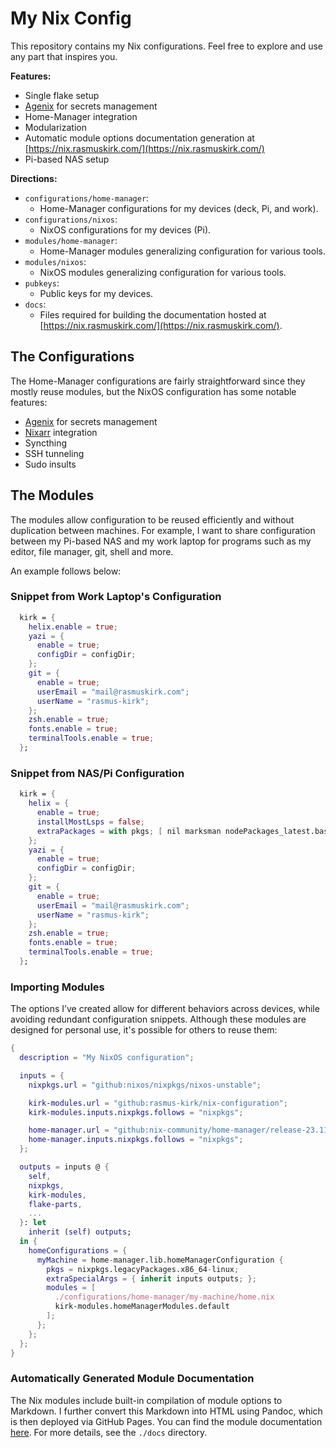 # My Nix Config

This repository contains my Nix configurations. Feel free to explore and
use any part that inspires you.

**Features:**

- Single flake setup
- [Agenix](https://github.com/ryantm/agenix) for secrets management
- Home-Manager integration
- Modularization
- Automatic module options documentation generation at [https://nix.rasmuskirk.com/](https://nix.rasmuskirk.com/)
- Pi-based NAS setup

**Directions:**

- `configurations/home-manager`:
  - Home-Manager configurations for my devices (deck, Pi, and work).
- `configurations/nixos`:
  - NixOS configurations for my devices (Pi).
- `modules/home-manager`:
  - Home-Manager modules generalizing configuration for various tools.
- `modules/nixos`:
  - NixOS modules generalizing configuration for various tools.
- `pubkeys`:
  - Public keys for my devices.
- `docs`:
  - Files required for building the documentation hosted at [https://nix.rasmuskirk.com/](https://nix.rasmuskirk.com/).

## The Configurations

The Home-Manager configurations are fairly straightforward since they mostly
reuse modules, but the NixOS configuration has some notable features:

- [Agenix](https://github.com/ryantm/agenix) for secrets management
- [Nixarr](https://nixarr.com/) integration
- Syncthing
- SSH tunneling
- Sudo insults

## The Modules

The modules allow configuration to be reused efficiently and without
duplication between machines. For example, I want to share configuration
between my Pi-based NAS and my work laptop for programs such as my editor,
file manager, git, shell and more.

An example follows below:

### Snippet from Work Laptop's Configuration

```nix
  kirk = {
    helix.enable = true;
    yazi = {
      enable = true;
      configDir = configDir;
    };
    git = {
      enable = true;
      userEmail = "mail@rasmuskirk.com";
      userName = "rasmus-kirk";
    };
    zsh.enable = true;
    fonts.enable = true;
    terminalTools.enable = true;
  };
```

### Snippet from NAS/Pi Configuration

```nix
  kirk = {
    helix = {
      enable = true;
      installMostLsps = false;
      extraPackages = with pkgs; [ nil marksman nodePackages_latest.bash-language-server ];
    };
    yazi = {
      enable = true;
      configDir = configDir;
    };
    git = {
      enable = true;
      userEmail = "mail@rasmuskirk.com";
      userName = "rasmus-kirk";
    };
    zsh.enable = true;
    fonts.enable = true;
    terminalTools.enable = true;
  };
```

### Importing Modules

The options I’ve created allow for different behaviors across devices, while
avoiding redundant configuration snippets. Although these modules are designed
for personal use, it's possible for others to reuse them:

```nix
{
  description = "My NixOS configuration";

  inputs = {
    nixpkgs.url = "github:nixos/nixpkgs/nixos-unstable";

    kirk-modules.url = "github:rasmus-kirk/nix-configuration";
    kirk-modules.inputs.nixpkgs.follows = "nixpkgs";

    home-manager.url = "github:nix-community/home-manager/release-23.11";
    home-manager.inputs.nixpkgs.follows = "nixpkgs";
  };

  outputs = inputs @ {
    self,
    nixpkgs,
    kirk-modules,
    flake-parts,
    ...
  }: let
    inherit (self) outputs;
  in {
    homeConfigurations = {
      myMachine = home-manager.lib.homeManagerConfiguration {
        pkgs = nixpkgs.legacyPackages.x86_64-linux;
        extraSpecialArgs = { inherit inputs outputs; };
        modules = [
          ./configurations/home-manager/my-machine/home.nix
          kirk-modules.homeManagerModules.default
        ];
      };
    };
  };
}
```

### Automatically Generated Module Documentation

The Nix modules include built-in compilation of module options to
Markdown. I further convert this Markdown into HTML using Pandoc, which
is then deployed via GitHub Pages. You can find the module documentation
[here](https://nix.rasmuskirk.com/). For more details, see the `./docs`
directory.
